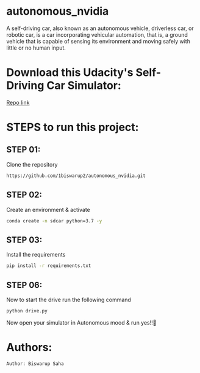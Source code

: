 # autonomous_nvidia

A self-driving car, also known as an autonomous vehicle, driverless car, or robotic car, is a car incorporating vehicular automation, that is, a ground vehicle that is capable of sensing its environment and moving safely with little or no human input.


# Download this Udacity's Self-Driving Car Simulator:

[Repo link](https://github.com/udacity/self-driving-car-sim)


# STEPS to run this project:


## STEP 01: 
Clone the repository

```bash
https://github.com/1biswarup2/autonomous_nvidia.git
```

## STEP 02: 
Create an environment & activate


```bash
conda create -n sdcar python=3.7 -y
```

## STEP 03: 
Install the requirements


```bash
pip install -r requirements.txt
```


## STEP 06: 
Now to start the drive run the following command


```bash
python drive.py
```

Now open your simulator in Autonomous mood & run yes!!🙂

# Authors:
```bash
Author: Biswarup Saha
```
